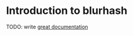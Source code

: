 # Introduction to blurhash

TODO: write [great documentation](http://jacobian.org/writing/what-to-write/)

